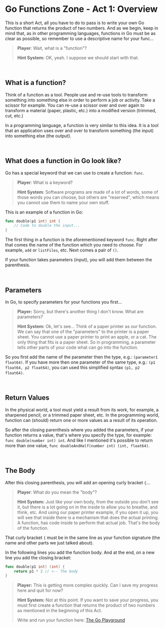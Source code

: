 # Go Functions Zone - Act 1: Overview

This is a short Act, all you have to do to pass is to write your own Go function
that returns the product of two numbers. And as we begin, keep in mind that, as in other programming languages, functions in Go must be as clear as possible, so
remember to use a descriptive name for your func...

> **Player**: Wait, what is a "function"?
>
> **Hint System:** OK, yeah. I suppose we should start with that.

<br />

## What is a function?

Think of a function as a tool. People use and re-use tools to transform something into something else in order to perform a job or activity.
Take a scissor for example. You can re-use a scissor over and over again to transform
a material (paper, plastic, etc.) into a modified version (trimmed, cut, etc.)

In a programming language, a function is very similar to this idea. It is a tool that
an application uses over and over to transform something (the input) into something
else (the output).

<br />

## What does a function in Go look like?

Go has a special keyword that we can use to create a function: `func`.

> **Player**: What is a keyword?
>
> **Hint System**: Software programs are made of a lot of words, some of those words you can choose,
> but others are "reserved", which means you cannot use them to name your own stuff.

This is an example of a function in Go:

```go
func double(p1 int) int {
    // Code to double the input...
}
```

The first thing in a function is the aforementioned keyword `func`.
Right after that comes the name of the function which you need to choose.
For example, `add` or `listFiles`, etc.
Next comes a pair of `()`.

If your function takes parameters (input), you will add them between the parenthesis.

<br />

## Parameters

In Go, to specify parameters for your functions you first...

> **Player:** Sorry, but there's another thing I don't know. What are parameters?
>
> **Hint System:** Ok, let's see... Think of a paper printer as our function. We can
> say that one of the "parameters" to the printer is a paper sheet. You cannot use
> a paper printer to print an apple, or a cat. The only thing that fits is a
> paper sheet. So in programming, a parameter tells other parts of your code what
> can go into the function.

So you first add the name of the parameter then the type, e.g.:
`(parameter1 float64)`. If you have more then one parameter of the same type,
e.g.: `(p1 float64, p2 float64)`, you can used this simplified syntax `(p1, p2 float64)`.

<br />

## Return Values

In the physical world, a tool must yield a result from its work, for example,
a sharpened pencil, or a trimmed paper sheet, etc. In the programming world,
function can (should) return one or more values as a result of its operation.

So after the closing parenthesis where you added the parameters, if your function
returns a value, that's where you specify the type, for example:
`func double(number int) int`. And like I mentioned it's possible to
return more than one value, `func doubleAndHalf(number int) (int, float64)`.

<br />

## The Body

After this closing parenthesis, you will add an opening curly bracket `{`...

> **Player**: What do you mean the "body"?
>
> **Hint System:** Just like your own body, from the outside you don't see it, but
> there is a lot going on in the inside to allow you to breathe, and think, etc.
> And using our paper printer example, if you open it up, you will see that
> inside there is a mechanism that does the actual printing. A function, has code
> inside to perform that actual job. That's the body of the function.

That curly bracket `{` must be in the same line as your function signature (the name
and other parts we just talked about).

In the following lines you add the function body. And at the end, on a new line you add the closing bracket:

```go
func double(p1 int) (int) {
    return p1 * 2 // <-- The body
}
```

> **Player:** This is getting more complex quickly. Can I save my progress here and quit for now?
>
> **Hint System:** Not at this point. If you want to save your progress, you must
> first create a function that returns the product of two numbers as mentioned
> in the beginning of this Act.
>
> Write and run your function here: [The Go Playground](https://go.dev/play/)

<br />
